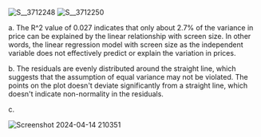
![S__3712248](https://github.com/HWTeng-Course/202402-Statistics/assets/139851858/bb32732a-fffb-4440-a6a5-60ba873a3ff9)
![S__3712250](https://github.com/HWTeng-Course/202402-Statistics/assets/139851858/c08fcb03-8cad-44e1-99fd-587f07759a82)

a. The R^2 value of 0.027 indicates that only about 2.7% of the variance in price can be explained by the linear relationship with screen size. In other words, the linear regression model with screen size as the independent variable does not effectively predict or explain the variation in prices.

b. The residuals are evenly distributed around the straight line, which suggests that the assumption of equal variance may not be violated. The points on the plot doesn't deviate significantly from a straight line, which doesn't indicate non-normality in the residuals. 

c. 

![Screenshot 2024-04-14 210351](https://github.com/HWTeng-Course/202402-Statistics/assets/139851858/8090afc4-1a50-4a25-841c-5069a8d4332e)
